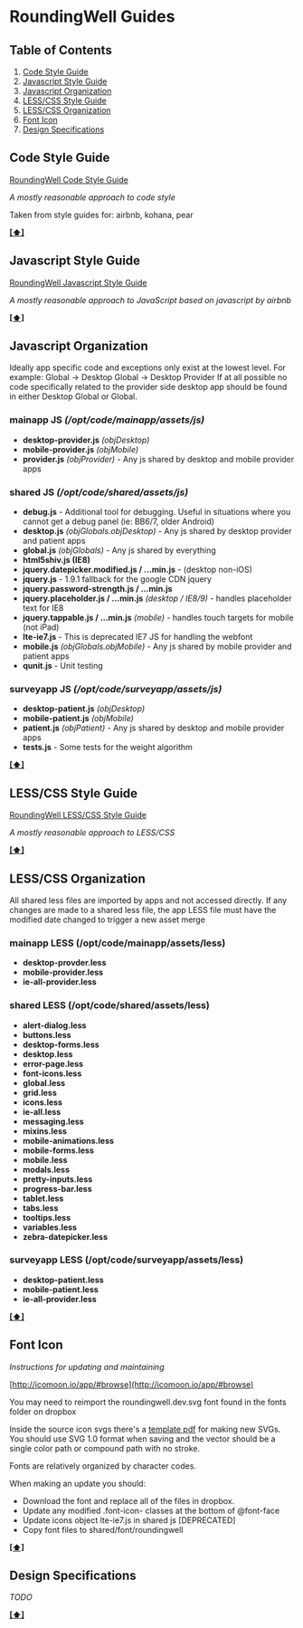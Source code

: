 # RoundingWell Guides

## <a name='TOC'>Table of Contents</a>

  1. [Code Style Guide](#code-style-guide)
  1. [Javascript Style Guide](#javascript-style-guide)
  1. [Javascript Organization](#javascript-organization)
  1. [LESS/CSS Style Guide](#lesscss-style-guide)
  1. [LESS/CSS Organization](#lesscss-organization)
  1. [Font Icon](#font-icon)
  1. [Design Specifications](#design-specifications)

## <a name='code-style-guide'>Code Style Guide</a>

[RoundingWell Code Style Guide](https://github.com/RoundingWell/guides/blob/master/code.md)

*A mostly reasonable approach to code style*

Taken from style guides for: airbnb, kohana, pear

**[[⬆]](#TOC)**
## <a name='javascript-style-guide'>Javascript Style Guide</a>

[RoundingWell Javascript Style Guide](https://github.com/RoundingWell/guides/blob/master/javascript.md)

*A mostly reasonable approach to JavaScript based on javascript by airbnb*

**[[⬆]](#TOC)**

## <a name='javascript-organization'>Javascript Organization</a>

Ideally app specific code and exceptions only exist at the lowest level. For example:  Global -> Desktop Global -> Desktop Provider
If at all possible no code specifically related to the provider side desktop app should be found in either Desktop Global or Global.

### mainapp JS *(/opt/code/mainapp/assets/js)*
+ **desktop-provider.js** *(objDesktop)*
+ **mobile-provider.js** *(objMobile)*
+ **provider.js**  *(objProvider)* - Any js shared by desktop and mobile provider apps

### shared JS *(/opt/code/shared/assets/js)*
+ **debug.js**  - Additional tool for debugging.  Useful in situations where you cannot get a debug panel (ie: BB6/7, older Android)
+ **desktop.js** *(objGlobals.objDesktop)* - Any js shared by desktop provider and patient apps
+ **global.js** *(objGlobals)*  - Any js shared by everything
+ **html5shiv.js (IE8)**
+ **jquery.datepicker.modified.js / ...min.js**  - (desktop non-iOS)
+ **jquery.js** - 1.9.1  fallback for the google CDN jquery
+ **jquery.password-strength.js / ...min.js**
+ **jquery.placeholder.js / ...min.js**  *(desktop / IE8/9)* - handles placeholder text for IE8
+ **jquery.tappable.js / ...min.js** *(mobile)* - handles touch targets for mobile  (not iPad)
+ **lte-ie7.js** - This is deprecated IE7 JS for handling the webfont
+ **mobile.js** *(objGlobals.objMobile)* - Any js shared by mobile provider and patient apps
+ **qunit.js** - Unit testing

### surveyapp JS  *(/opt/code/surveyapp/assets/js)*
+ **desktop-patient.js** *(objDesktop)*
+ **mobile-patient.js**  *(objMobile)*
+ **patient.js** *(objPatient)* - Any js shared by desktop and mobile provider apps
+ **tests.js** - Some tests for the weight algorithm

**[[⬆]](#TOC)**


## <a name='lesscss-style-guide'>LESS/CSS Style Guide</a>

[RoundingWell LESS/CSS Style Guide](https://github.com/RoundingWell/guides/blob/master/lesscss.md)

*A mostly reasonable approach to LESS/CSS*

**[[⬆]](#TOC)**


## <a name='lesscss-organzation'>LESS/CSS Organization</a>

All shared less files are imported by apps and not accessed directly.  If any changes are made to a shared less file, the app LESS file must have the modified date changed to trigger a new asset merge

### mainapp LESS (/opt/code/mainapp/assets/less)
+ **desktop-provder.less**
+ **mobile-provider.less**
+ **ie-all-provider.less**

### shared LESS (/opt/code/shared/assets/less)
+ **alert-dialog.less**
+ **buttons.less**
+ **desktop-forms.less**
+ **desktop.less**
+ **error-page.less**
+ **font-icons.less**
+ **global.less**
+ **grid.less**
+ **icons.less**
+ **ie-all.less**
+ **messaging.less**
+ **mixins.less**
+ **mobile-animations.less**
+ **mobile-forms.less**
+ **mobile.less**
+ **modals.less**
+ **pretty-inputs.less**
+ **progress-bar.less**
+ **tablet.less**
+ **tabs.less**
+ **tooltips.less**
+ **variables.less**
+ **zebra-datepicker.less**

### surveyapp LESS (/opt/code/surveyapp/assets/less)
+ **desktop-patient.less**
+ **mobile-patient.less**
+ **ie-all-provider.less**

**[[⬆]](#TOC)**


## <a name='font-icon'>Font Icon</a>

*Instructions for updating and maintaining*

[http://icomoon.io/app/#browse](http://icomoon.io/app/#browse)

You may need to reimport the roundingwell.dev.svg font found in the fonts folder on dropbox

Inside the source icon svgs there's a [template pdf](https://www.dropbox.com/s/kneekii66xs7px6/template.pdf?v=1mcis) for making new SVGs.  You should use SVG 1.0 format when saving and the vector should be a single color path or compound path with no stroke.

Fonts are relatively organized by character codes.

When making an update you should:

+ Download the font and replace all of the files in dropbox.
+ Update any modified .font-icon- classes at the bottom of @font-face
+ Update icons object lte-ie7.js in shared js  [DEPRECATED]
+ Copy font files to shared/font/roundingwell

**[[⬆]](#TOC)**


## <a name='design-specifications'>Design Specifications</a>

*TODO*

**[[⬆]](#TOC)**

